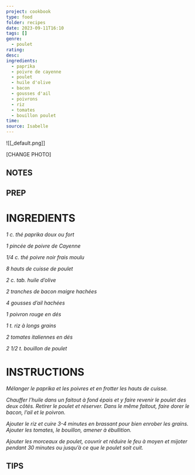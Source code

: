 ```yaml
---
project: cookbook
type: food
folder: recipes
date: 2023-09-11T16:10
tags: []
genre:
  - poulet
rating: 
desc: 
ingredients:
  - paprika
  - poivre de cayenne
  - poulet
  - huile d'olive
  - bacon
  - gousses d'ail
  - poivrons
  - riz
  - tomates
  - bouillon poulet
time: 
source: Isabelle
---
```


![[_default.png]]

[CHANGE PHOTO]


## NOTES




## PREP


# INGREDIENTS

_1 c. thé paprika doux ou fort_

_1 pincée de poivre de Cayenne_

_1/4 c. thé poivre noir frais moulu_

_8 hauts de cuisse de poulet_

_2 c. tab. huile d’olive_

_2 tranches de bacon maigre hachées_

_4 gousses d’ail hachées_

_1 poivron rouge en dés_

_1 t. riz à longs grains_

_2 tomates italiennes en dés_

_2 1/2 t. bouillon de poulet_




# INSTRUCTIONS

_Mélanger le paprika et les poivres et en frotter_
_les hauts de cuisse._

_Chauffer l’huile dans un faitout à fond épais_
_et y faire revenir le poulet des deux côtés._
_Retirer le poulet et réserver. Dans le même_
_faitout, faire dorer le bacon, l’ail et le poivron._

_Ajouter le riz et cuire 3-4 minutes en brassant_
_pour bien enrober les grains. Ajouter les tomates,_
_le bouillon, amener à ébullition._

_Ajouter les morceaux de poulet, couvrir et_
_réduire le feu à moyen et mijoter pendant 30_
_minutes ou jusqu’à ce que le poulet soit cuit._


## TIPS



